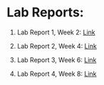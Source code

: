 # Lab Reports:

1. Lab Report 1, Week 2: [Link](https://bsalvania.github.io/cse-15l-lab-reports/report1/cse-15l-lab-report-1.html)

2. Lab Report 2, Week 4: [Link](https://bsalvania.github.io/cse-15l-lab-reports/report2/cse-15l-lab-report-2.html)

3. Lab Report 3, Week 6: [Link](https://bsalvania.github.io/cse-15l-lab-reports/report3/cse-15l-lab-report-3.html)

4. Lab Report 4, Week 8: [Link](https://bsalvania.github.io/cse-15l-lab-reports/report3/cse-15l-lab-report-4.html)